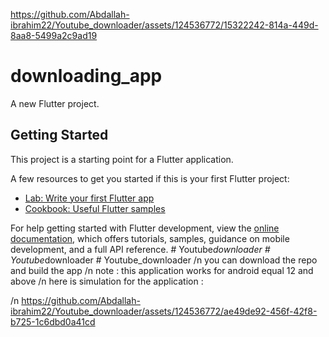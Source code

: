 

https://github.com/Abdallah-ibrahim22/Youtube_downloader/assets/124536772/15322242-814a-449d-8aa8-5499a2c9ad19

# downloading_app

A new Flutter project.

## Getting Started

This project is a starting point for a Flutter application.

A few resources to get you started if this is your first Flutter project:

- [Lab: Write your first Flutter app](https://docs.flutter.dev/get-started/codelab)
- [Cookbook: Useful Flutter samples](https://docs.flutter.dev/cookbook)

For help getting started with Flutter development, view the
[online documentation](https://docs.flutter.dev/), which offers tutorials,
samples, guidance on mobile development, and a full API reference.
#   Y o u t u b e _ d o w n l o a d e r 
 
 #   Y o u t u b e _ d o w n l o a d e r 
 
 #   Y o u t u b e _ d o w n l o a d e r 
 
/n
you can download the repo and build the app 
/n
note : this application works for android equal 12 and above
/n
here is simulation for the application : 

/n
https://github.com/Abdallah-ibrahim22/Youtube_downloader/assets/124536772/ae49de92-456f-42f8-b725-1c6dbd0a41cd


 
